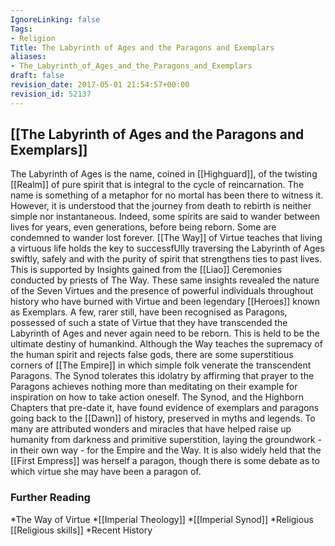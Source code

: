 ```yaml
---
IgnoreLinking: false
Tags:
- Religion
Title: The Labyrinth of Ages and the Paragons and Exemplars
aliases:
- The_Labyrinth_of_Ages_and_the_Paragons_and_Exemplars
draft: false
revision_date: 2017-05-01 21:54:57+00:00
revision_id: 52137
---
```


## [[The Labyrinth of Ages and the Paragons and Exemplars]]
The Labyrinth of Ages is the name, coined in [[Highguard]], of the twisting [[Realm]] of pure spirit that is integral to the cycle of reincarnation. The name is something of a metaphor for no mortal has been there to witness it. However, it is understood that the journey from death to rebirth is neither simple nor instantaneous. Indeed, some spirits are said to wander between lives for years, even generations, before being reborn. Some are condemned to wander lost forever.
[[The Way]] of Virtue teaches that living a virtuous life holds the key to successfUlly traversing the Labyrinth of Ages swiftly, safely and with the purity of spirit that strengthens ties to past lives. This is supported by Insights gained from the [[Liao]] Ceremonies conducted by priests of The Way. These same insights revealed the nature of the Seven Virtues and the presence of powerful individuals throughout history who have burned with Virtue and been legendary [[Heroes]] known as Exemplars. A few, rarer still, have been recognised as Paragons, possessed of such a state of Virtue that they have transcended the Labyrinth of Ages and never again need to be reborn. This is held to be the ultimate destiny of humankind.
Although the Way teaches the supremacy of the human spirit and rejects false gods, there are some superstitious corners of [[The Empire]] in which simple folk venerate the transcendent Paragons. The Synod tolerates this idolatry by affirming that prayer to the Paragons achieves nothing more than meditating on their example for inspiration on how to take action oneself.
The Synod, and the Highborn Chapters that pre-date it, have found evidence of exemplars and paragons going back to the [[Dawn]] of history, preserved in myths and legends. To many are attributed wonders and miracles that have helped raise up humanity from darkness and primitive superstition, laying the groundwork - in their own way - for the Empire and the Way. It is also widely held that the [[First Empress]] was herself a paragon, though there is some debate as to which virtue she may have been a paragon of.
### Further Reading
*The Way of Virtue
*[[Imperial Theology]]
*[[Imperial Synod]]
*Religious [[Religious skills]]
*Recent History